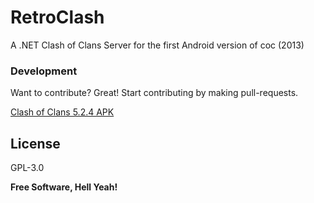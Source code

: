 # RetroClash
A .NET Clash of Clans Server for the first Android version of coc (2013)

### Development

Want to contribute? Great!
Start contributing by making pull-requests.

[Clash of Clans 5.2.4 APK](https://clash-of-clans.de.uptodown.com/android/download/50586)

License
----

GPL-3.0

**Free Software, Hell Yeah!**
